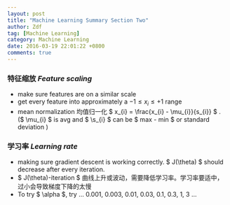 ```yaml
---
layout: post
title: "Machine Learning Summary Section Two"
author: Zdf
tag: [Machine Learning]
category: Machine Learning
date: 2016-03-19 22:01:22 +0800
comments: true
---
```


### 特征缩放 _Feature scaling_
* make sure features are on a similar scale
* get every feature into approximately a $-1\leq x_{i} \leq +1$ range
* mean normalization 均值归一化 $ x_{i} = \frac{x_{i} - \mu_{i}}{s_{i}} $ . ($ \mu_{i} $ is avg and $ \s_{i} $ can be $ max - min $ or standard deviation )

### 学习率 _Learning rate_
* making sure gradient descent is working correctly. $ J(\theta) $ should decrease after every iteration.
* $ J(\theta)-iteration $ 曲线上升或波动，需要降低学习率。学习率要适中，过小会导致梯度下降的太慢
* To try $ \alpha $, try ... 0.001, 0.003, 0.01, 0.03, 0.1, 0.3, 1, 3 ...